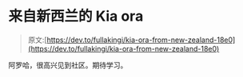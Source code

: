 # 来自新西兰的 Kia ora

> 原文:[https://dev.to/fullakingi/kia-ora-from-new-zealand-18e0](https://dev.to/fullakingi/kia-ora-from-new-zealand-18e0)

阿罗哈，很高兴见到社区。期待学习。